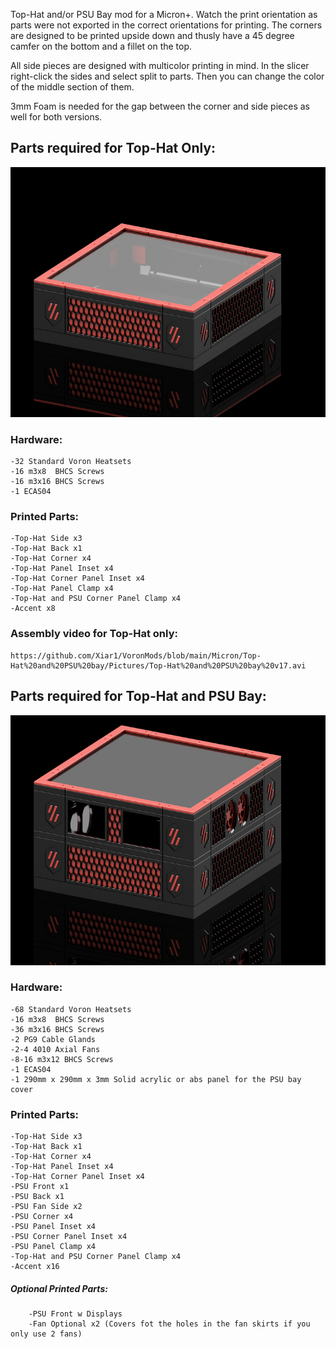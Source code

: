 Top-Hat and/or PSU Bay mod for a Micron+. Watch the print orientation as parts were not exported in the correct orientations for printing. The corners are designed to be printed upside down and thusly have a 45 degree camfer on the bottom and a fillet on the top. 

All side pieces are designed with multicolor printing in mind. In the slicer right-click the sides and select split to parts. Then you can change the color of the middle section of them. 

3mm Foam is needed for the gap between the corner and side pieces as well for both versions. 

## Parts required for Top-Hat Only:

<img src="Pictures/Top-Hat Only.png" height="400" />

### Hardware:

    -32 Standard Voron Heatsets
    -16 m3x8  BHCS Screws
    -16 m3x16 BHCS Screws
    -1 ECAS04
    
### Printed Parts:
  
    -Top-Hat Side x3
    -Top-Hat Back x1
    -Top-Hat Corner x4
    -Top-Hat Panel Inset x4
    -Top-Hat Corner Panel Inset x4
    -Top-Hat Panel Clamp x4
    -Top-Hat and PSU Corner Panel Clamp x4
    -Accent x8

### Assembly video for Top-Hat only:

    https://github.com/Xiar1/VoronMods/blob/main/Micron/Top-Hat%20and%20PSU%20bay/Pictures/Top-Hat%20and%20PSU%20bay%20v17.avi

## Parts required for Top-Hat and PSU Bay:

<img src="Pictures/PSU Bay and Top-Hat.PNG" height="400" />

### Hardware:
  
    -68 Standard Voron Heatsets
    -16 m3x8  BHCS Screws
    -36 m3x16 BHCS Screws
    -2 PG9 Cable Glands
    -2-4 4010 Axial Fans
    -8-16 m3x12 BHCS Screws
    -1 ECAS04
    -1 290mm x 290mm x 3mm Solid acrylic or abs panel for the PSU bay cover
    
### Printed Parts:
  
    -Top-Hat Side x3
    -Top-Hat Back x1
    -Top-Hat Corner x4
    -Top-Hat Panel Inset x4
    -Top-Hat Corner Panel Inset x4
    -PSU Front x1
    -PSU Back x1
    -PSU Fan Side x2
    -PSU Corner x4
    -PSU Panel Inset x4
    -PSU Corner Panel Inset x4
    -PSU Panel Clamp x4
    -Top-Hat and PSU Corner Panel Clamp x4
    -Accent x16

##### Optional Printed Parts:

        -PSU Front w Displays
        -Fan Optional x2 (Covers fot the holes in the fan skirts if you only use 2 fans)
    
    
